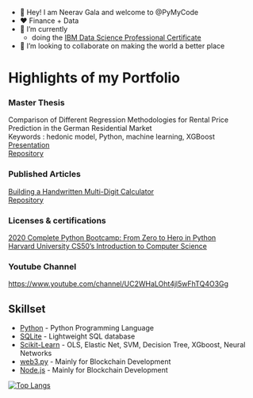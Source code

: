 - :wave: Hey! I am Neerav Gala and welcome to @PyMyCode
- :heart: Finance + Data
- :closed_book: I’m currently 
  - doing the [IBM Data Science Professional Certificate](https://www.coursera.org/professional-certificates/ibm-data-science)
- :raised_hands: I’m looking to collaborate on making the world a better place

# Highlights of my Portfolio

### Master Thesis
Comparison of Different Regression Methodologies for Rental Price Prediction in the German Residential Market\
Keywords : hedonic model, Python, machine learning, XGBoost<br/>
[Presentation](https://drive.google.com/file/d/1tsXn3CrYMkP5tWAhnaMeomXgF6ip3LqD/view?usp=sharing)<br/>
[Repository](https://github.com/PyMyCode/EBS_MasterThesis_repo)

### Published Articles
[Building a Handwritten Multi-Digit Calculator](https://towardsdatascience.com/building-a-handwritten-multi-digit-calculator-f03cf5028052)<br/>
[Repository](https://github.com/PyMyCode/MultiDigitCalculator_repo)

### Licenses & certifications
[2020 Complete Python Bootcamp: From Zero to Hero in Python](https://udemy-certificate.s3.amazonaws.com/pdf/UC-949c24ab-5bdb-4b7a-9b57-3e22dc1dd268.pdf)
<br/>
[Harvard University CS50’s Introduction to Computer Science](https://certificates.cs50.io/e03fbd8c-b5c0-4a0e-b15a-c259bba5f697.pdf?size=letter)

### Youtube Channel
https://www.youtube.com/channel/UC2WHaLOht4jl5wFhTQ4O3Gg

## Skillset

- [Python] - Python Programming Language
- [SQLite] - Lightweight SQL database
- [Scikit-Learn] - OLS, Elastic Net, SVM, Decision Tree, XGboost, Neural Networks 
- [web3.py] - Mainly for Blockchain Development
- [Node.js] - Mainly for Blockchain Development

[Python]: <http://angularjs.org>
[Scikit-Learn]: <http://angularjs.org>
[Node.js]: <https://nodejs.org/en/>
[web3.py]: <https://web3py.readthedocs.io/en/stable/>
[SQLite]: <https://www.sqlite.org/index.html/>

[![Top Langs](https://github-readme-stats.vercel.app/api/top-langs/?username=pymycode&layout=compact)](https://github.com/anuraghazra/github-readme-stats)
